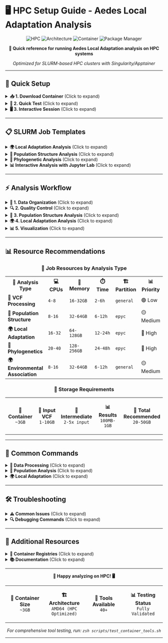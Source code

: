 # 🖥️ HPC Setup Guide - Aedes Local Adaptation Analysis

<div align="center">

![HPC](https://img.shields.io/badge/HPC-Singularity%20%7C%20SLURM-red?style=for-the-badge&logo=linux)
![Architecture](https://img.shields.io/badge/Architecture-AMD64%20HPC-blue?style=for-the-badge&logo=amd)
![Container](https://img.shields.io/badge/Container-~3GB-orange?style=for-the-badge&logo=docker)
![Package Manager](https://img.shields.io/badge/Package%20Manager-micromamba-green?style=for-the-badge&logo=anaconda)

**🚀 Quick reference for running Aedes Local Adaptation analysis on HPC systems**

*Optimized for SLURM-based HPC clusters with Singularity/Apptainer*

</div>

---

## 🚀 **Quick Setup**

<details>
<summary><b>📥 1. Download Container</b> (Click to expand)</summary>

**Choose either container registry** (both work identically):

<table>
<tr>
<td width="50%">

**🐙 GitHub Container Registry (GHCR)**
```bash
# Load Singularity module (if required)
module load singularity-ce/3.9.3

# Download from GHCR
singularity pull aedes-local-adaptation.sif \
    docker://ghcr.io/cosmelab/aedes-local-adaptation:latest
```

</td>
<td width="50%">

**🐳 Docker Hub**
```bash
# Load Singularity module (if required)
module load singularity-ce/3.9.3

# Download from Docker Hub
singularity pull aedes-local-adaptation.sif \
    docker://cosmelab/aedes-local-adaptation:latest
```

</td>
</tr>
</table>

**💡 Both registries work identically - choose based on your preference**

</details>

<details>
<summary><b>🧪 2. Quick Test</b> (Click to expand)</summary>

### Basic Tool Testing
```bash
# Test core tools
singularity exec aedes-local-adaptation.sif python3 --version
singularity exec aedes-local-adaptation.sif R --version
singularity exec aedes-local-adaptation.sif micromamba --version
singularity exec aedes-local-adaptation.sif plink2 --version
```

### 💾 **Cache Management First!**

**⚠️ IMPORTANT:** Before pulling containers, set up proper cache management to avoid quota issues:

```zsh
# Check your quota status
check_quota home
check_quota bigdata

# Set up temporary cache (choose one method):

# Method 1: Use current directory (recommended)
mkdir -p ./singularity_temp_cache
export SINGULARITY_CACHEDIR=$PWD/singularity_temp_cache

# Method 2: Use scratch space (if available)
export SINGULARITY_CACHEDIR=/scratch/$USER/.singularity_cache
mkdir -p "$SINGULARITY_CACHEDIR"

# Method 3: Emergency cleanup (if over quota)
rm -rf ~/.singularity/cache
```

### Comprehensive Tool Test
```bash
# Test all 40+ tools comprehensively
singularity shell --cleanenv --bind $PWD:/proj aedes-local-adaptation.sif
cd /proj && zsh scripts/test_container_tools.sh
```

**🎯 The test script validates all tools including:**
- Python packages (numpy, pandas, scikit-allel, geopandas)
- R packages (adegenet, pcadapt, OutFLANK, R.SamBada)
- Bioinformatics tools (PLINK, bcftools, ADMIXTURE)
- Local adaptation tools (BayeScan, GEMMA, AdmixTools)

</details>

<details>
<summary><b>🖥️ 3. Interactive Session</b> (Click to expand)</summary>

### Start Interactive Session
```bash
# Request interactive resources
srun --partition=general --cpus-per-task=4 --mem=8G --time=2:00:00 --pty bash

# Enter container
singularity shell --cleanenv --bind $PWD:/proj aedes-local-adaptation.sif

# Activate micromamba environment
eval "$(micromamba shell hook --shell bash)"
micromamba activate base
```

### Verify Environment
```bash
# Check package manager
micromamba list | head -10

# Test key tools
python3 -c "import numpy, pandas, allel; print('Python packages OK')"
Rscript -e "library(adegenet); library(pcadapt); cat('R packages OK\n')"
```

</details>

---

## 📋 **SLURM Job Templates**

<details>
<summary><b>🌍 Local Adaptation Analysis</b> (Click to expand)</summary>

```bash
#!/bin/bash
#SBATCH --job-name=local-adapt
#SBATCH --output=logs/local_adapt_%j.out
#SBATCH --error=logs/local_adapt_%j.err
#SBATCH --time=24:00:00
#SBATCH --nodes=1
#SBATCH --ntasks=1
#SBATCH --cpus-per-task=16
#SBATCH --mem=64G
#SBATCH --partition=epyc

# Load required modules
module load singularity-ce/3.9.3

# Set paths
PROJECT_DIR=$PWD
CONTAINER="aedes-local-adaptation.sif"

# Create logs directory
mkdir -p logs

# Run OutFLANK analysis
singularity exec \
    --cleanenv \
    --bind ${PROJECT_DIR}:/proj \
    ${CONTAINER} \
    Rscript /proj/scripts/analysis/outflank_analysis.R

# Run pcadapt analysis
singularity exec \
    --cleanenv \
    --bind ${PROJECT_DIR}:/proj \
    ${CONTAINER} \
    Rscript /proj/scripts/analysis/pcadapt_analysis.R

# Run R.SamBada analysis
singularity exec \
    --cleanenv \
    --bind ${PROJECT_DIR}:/proj \
    ${CONTAINER} \
    Rscript /proj/scripts/analysis/sambada_analysis.R

echo "Local adaptation analysis completed: $(date)"
```

**📊 Resource Requirements:** 16 CPUs, 64GB RAM, 24 hours

</details>

<details>
<summary><b>🧬 Population Structure Analysis</b> (Click to expand)</summary>

```bash
#!/bin/bash
#SBATCH --job-name=pop-struct
#SBATCH --output=logs/pop_struct_%j.out
#SBATCH --error=logs/pop_struct_%j.err
#SBATCH --time=12:00:00
#SBATCH --nodes=1
#SBATCH --ntasks=1
#SBATCH --cpus-per-task=8
#SBATCH --mem=32G
#SBATCH --partition=epyc

module load singularity-ce/3.9.3

PROJECT_DIR=$PWD
CONTAINER="aedes-local-adaptation.sif"

# Run ADMIXTURE analysis
singularity exec \
    --cleanenv \
    --bind ${PROJECT_DIR}:/proj \
    ${CONTAINER} \
    bash -c "cd /proj && admixture --cv data/processed/filtered.bed 2"

# Run PCA analysis
singularity exec \
    --cleanenv \
    --bind ${PROJECT_DIR}:/proj \
    ${CONTAINER} \
    python3 /proj/scripts/analysis/pca_analysis.py

echo "Population structure analysis completed: $(date)"
```

**📊 Resource Requirements:** 8 CPUs, 32GB RAM, 12 hours

</details>

<details>
<summary><b>🌳 Phylogenetic Analysis</b> (Click to expand)</summary>

```bash
#!/bin/bash
#SBATCH --job-name=phylo
#SBATCH --output=logs/phylo_%j.out
#SBATCH --error=logs/phylo_%j.err
#SBATCH --time=48:00:00
#SBATCH --nodes=1
#SBATCH --ntasks=1
#SBATCH --cpus-per-task=20
#SBATCH --mem=128G
#SBATCH --partition=epyc

module load singularity-ce/3.9.3

PROJECT_DIR=$PWD
CONTAINER="aedes-local-adaptation.sif"

# Run IQ-TREE analysis
singularity exec \
    --cleanenv \
    --bind ${PROJECT_DIR}:/proj \
    ${CONTAINER} \
    iqtree -s /proj/data/processed/alignment.phy -m MFP -bb 1000 -nt AUTO

echo "Phylogenetic analysis completed: $(date)"
```

**📊 Resource Requirements:** 20 CPUs, 128GB RAM, 48 hours

</details>

<details>
<summary><b>📊 Interactive Analysis with Jupyter Lab</b> (Click to expand)</summary>

```bash
#!/bin/bash
#SBATCH --job-name=jupyter
#SBATCH --output=logs/jupyter_%j.out
#SBATCH --error=logs/jupyter_%j.err
#SBATCH --time=8:00:00
#SBATCH --nodes=1
#SBATCH --ntasks=1
#SBATCH --cpus-per-task=4
#SBATCH --mem=16G
#SBATCH --partition=general

module load singularity-ce/3.9.3

PROJECT_DIR=$PWD
CONTAINER="aedes-local-adaptation.sif"

# Start Jupyter Lab in container
singularity exec \
    --cleanenv \
    --bind ${PROJECT_DIR}:/proj \
    ${CONTAINER} \
    bash /proj/start_jupyter.sh

# Access at: http://your-hpc-node:8888
```

**📊 Resource Requirements:** 4 CPUs, 16GB RAM, 8 hours

</details>

---

## ⚡ **Analysis Workflow**

<details>
<summary><b>📁 1. Data Organization</b> (Click to expand)</summary>

```bash
# Navigate to project directory
cd /proj

# Create analysis directories (done by setup.sh)
mkdir -p data/{raw,processed,metadata}
mkdir -p output/{populations,local_adaptation,structure}
mkdir -p scripts/{analysis,visualization}
mkdir -p logs

# Verify directory structure
./setup.sh --validate
```

</details>

<details>
<summary><b>🔍 2. Quality Control</b> (Click to expand)</summary>

```bash
# Filter VCF files
singularity exec \
    --cleanenv \
    --bind $PWD:/proj \
    aedes-local-adaptation.sif \
    bcftools view -q 0.05 -Q 0.95 data/raw/variants.vcf.gz > data/processed/filtered.vcf

# Convert to PLINK format
singularity exec \
    --cleanenv \
    --bind $PWD:/proj \
    aedes-local-adaptation.sif \
    plink2 --vcf data/processed/filtered.vcf --make-bed --out data/processed/filtered
```

</details>

<details>
<summary><b>🧬 3. Population Structure Analysis</b> (Click to expand)</summary>

```bash
# Run ADMIXTURE
singularity exec \
    --cleanenv \
    --bind $PWD:/proj \
    aedes-local-adaptation.sif \
    admixture --cv data/processed/filtered.bed 3

# Run PCA with R
singularity exec \
    --cleanenv \
    --bind $PWD:/proj \
    aedes-local-adaptation.sif \
    Rscript scripts/analysis/pca_analysis.R
```

</details>

<details>
<summary><b>🌍 4. Local Adaptation Analysis</b> (Click to expand)</summary>

```bash
# Run OutFLANK
singularity exec \
    --cleanenv \
    --bind $PWD:/proj \
    aedes-local-adaptation.sif \
    Rscript scripts/analysis/outflank_analysis.R

# Run pcadapt
singularity exec \
    --cleanenv \
    --bind $PWD:/proj \
    aedes-local-adaptation.sif \
    Rscript scripts/analysis/pcadapt_analysis.R

# Run R.SamBada
singularity exec \
    --cleanenv \
    --bind $PWD:/proj \
    aedes-local-adaptation.sif \
    Rscript scripts/analysis/sambada_analysis.R
```

</details>

<details>
<summary><b>📊 5. Visualization</b> (Click to expand)</summary>

```bash
# Generate comprehensive plots
singularity exec \
    --cleanenv \
    --bind $PWD:/proj \
    aedes-local-adaptation.sif \
    Rscript scripts/visualization/create_plots.R

# Interactive analysis with Jupyter
singularity exec \
    --cleanenv \
    --bind $PWD:/proj \
    aedes-local-adaptation.sif \
    bash start_jupyter.sh
```

</details>

---

## 📊 **Resource Recommendations**

<div align="center">

### 🎯 **Job Resources by Analysis Type**

</div>

<table>
<tr>
<th width="25%">🔬 Analysis Type</th>
<th width="15%">💻 CPUs</th>
<th width="15%">🧠 Memory</th>
<th width="15%">⏱️ Time</th>
<th width="15%">🏗️ Partition</th>
<th width="15%">📊 Priority</th>
</tr>
<tr>
<td><b>📁 VCF Processing</b></td>
<td><code>4-8</code></td>
<td><code>16-32GB</code></td>
<td><code>2-6h</code></td>
<td><code>general</code></td>
<td>🟢 Low</td>
</tr>
<tr>
<td><b>🧬 Population Structure</b></td>
<td><code>8-16</code></td>
<td><code>32-64GB</code></td>
<td><code>6-12h</code></td>
<td><code>epyc</code></td>
<td>🟡 Medium</td>
</tr>
<tr>
<td><b>🌍 Local Adaptation</b></td>
<td><code>16-32</code></td>
<td><code>64-128GB</code></td>
<td><code>12-24h</code></td>
<td><code>epyc</code></td>
<td>🔴 High</td>
</tr>
<tr>
<td><b>🌳 Phylogenetics</b></td>
<td><code>20-40</code></td>
<td><code>128-256GB</code></td>
<td><code>24-48h</code></td>
<td><code>epyc</code></td>
<td>🔴 High</td>
</tr>
<tr>
<td><b>🌍 Environmental Association</b></td>
<td><code>8-16</code></td>
<td><code>32-64GB</code></td>
<td><code>6-12h</code></td>
<td><code>general</code></td>
<td>🟡 Medium</td>
</tr>
</table>

<div align="center">

### 💾 **Storage Requirements**

<table>
<tr>
<td align="center" width="20%">

**🐳 Container**
<br>
`~3GB`

</td>
<td align="center" width="20%">

**📁 Input VCF**
<br>
`1-10GB`

</td>
<td align="center" width="20%">

**🔄 Intermediate**
<br>
`2-5x input`

</td>
<td align="center" width="20%">

**📊 Results**
<br>
`100MB-1GB`

</td>
<td align="center" width="20%">

**💽 Total Recommended**
<br>
`20-50GB`

</td>
</tr>
</table>

</div>

---

## 🔧 **Common Commands**

<details>
<summary><b>📁 Data Processing</b> (Click to expand)</summary>

<table>
<tr>
<td width="50%">

**🔍 VCF Filtering**
```bash
# Filter by MAF and missing data
singularity exec \
    --cleanenv \
    --bind $PWD:/proj \
    aedes-local-adaptation.sif \
    bcftools view -q 0.05 -Q 0.95 \
    data/raw/variants.vcf.gz \
    > data/processed/filtered.vcf
```

</td>
<td width="50%">

**📊 Format Conversion**
```bash
# Convert VCF to PLINK
singularity exec \
    --cleanenv \
    --bind $PWD:/proj \
    aedes-local-adaptation.sif \
    plink2 --vcf data/processed/filtered.vcf \
    --make-bed --out data/processed/filtered
```

</td>
</tr>
</table>

</details>

<details>
<summary><b>🧬 Population Analysis</b> (Click to expand)</summary>

<table>
<tr>
<td width="50%">

**🔄 ADMIXTURE**
```bash
# Run ADMIXTURE with cross-validation
singularity exec \
    --cleanenv \
    --bind $PWD:/proj \
    aedes-local-adaptation.sif \
    admixture --cv data/processed/filtered.bed 3
```

</td>
<td width="50%">

**📈 PCA Analysis**
```bash
# Principal component analysis
singularity exec \
    --cleanenv \
    --bind $PWD:/proj \
    aedes-local-adaptation.sif \
    Rscript scripts/analysis/pca_analysis.R
```

</td>
</tr>
</table>

</details>

<details>
<summary><b>🌍 Local Adaptation</b> (Click to expand)</summary>

<table>
<tr>
<td width="50%">

**🎯 OutFLANK**
```bash
# Outlier detection
singularity exec \
    --cleanenv \
    --bind $PWD:/proj \
    aedes-local-adaptation.sif \
    Rscript scripts/analysis/outflank_analysis.R
```

</td>
<td width="50%">

**📊 pcadapt**
```bash
# PC-based adaptation detection
singularity exec \
    --cleanenv \
    --bind $PWD:/proj \
    aedes-local-adaptation.sif \
    Rscript scripts/analysis/pcadapt_analysis.R
```

</td>
</tr>
</table>

</details>

---

## 🛠️ **Troubleshooting**

<details>
<summary><b>⚠️ Common Issues</b> (Click to expand)</summary>

<table>
<tr>
<th width="30%">🚨 Issue</th>
<th width="70%">🔧 Solution</th>
</tr>
<tr>
<td><b>Container won't start</b></td>
<td>Ensure you're on compute nodes, not login nodes. Use <code>srun</code> first.</td>
</tr>
<tr>
<td><b>Permission denied</b></td>
<td>Check file permissions and ownership. Use <code>--cleanenv</code> flag.</td>
</tr>
<tr>
<td><b>Memory issues</b></td>
<td>Request more memory in your job submission. Check resource limits.</td>
</tr>
<tr>
<td><b>micromamba not found</b></td>
<td>Use <code>eval "$(micromamba shell hook --shell bash)"</code> in container.</td>
</tr>
<tr>
<td><b>Tool not found</b></td>
<td>Run <code>zsh scripts/test_container_tools.sh</code> to verify installation.</td>
</tr>
</table>

</details>

<details>
<summary><b>🔍 Debugging Commands</b> (Click to expand)</summary>

```bash
# Check container environment
singularity exec aedes-local-adaptation.sif env | grep -E "(PATH|CONDA|MAMBA)"

# Test micromamba
singularity exec aedes-local-adaptation.sif micromamba list

# Check tool availability
singularity exec aedes-local-adaptation.sif zsh scripts/test_container_tools.sh

# Verify R packages
singularity exec aedes-local-adaptation.sif Rscript -e "installed.packages()[,1]"

# Check Python packages
singularity exec aedes-local-adaptation.sif python3 -c "import pkg_resources; [print(d) for d in pkg_resources.working_set]"
```

</details>

---

## 🔗 **Additional Resources**

<details>
<summary><b>🐳 Container Registries</b> (Click to expand)</summary>

<table>
<tr>
<td width="50%">

**🐙 GitHub Container Registry**
<br>
[ghcr.io/cosmelab/aedes-local-adaptation](https://ghcr.io/cosmelab/aedes-local-adaptation)
<br>
*Integrated with GitHub, fast pulls, automatic builds*

</td>
<td width="50%">

**🐳 Docker Hub**
<br>
[cosmelab/aedes-local-adaptation](https://hub.docker.com/r/cosmelab/aedes-local-adaptation)
<br>
*Widely supported, reliable, good for institutional use*

</td>
</tr>
</table>

**💡 Both registries work identically - choose based on your preference**

</details>

<details>
<summary><b>📚 Documentation</b> (Click to expand)</summary>

<table>
<tr>
<td width="33%">

**📖 Project Documentation**
- [Main README](README.md)
- [Package Requirements](package_requirements.md)
- [Setup Guide](setup.sh)

</td>
<td width="33%">

**🐳 Container Resources**
- [GitHub Container Registry](https://ghcr.io/cosmelab/aedes-local-adaptation)
- [Docker Hub](https://hub.docker.com/r/cosmelab/aedes-local-adaptation)
- [Tool Testing Script](scripts/test_container_tools.sh)

</td>
<td width="33%">

**🖥️ HPC Resources**
- [UCR HPCC Manual](https://hpcc.ucr.edu/manuals/hpc_cluster)
- [Yale HPC Docs](https://docs.ycrc.yale.edu)
- [Singularity Documentation](https://sylabs.io/docs/)

</td>
</tr>
</table>

</details>

---

<div align="center">

**🦟 Happy analyzing on HPC! 🖥️**

<table>
<tr>
<td align="center" width="25%">

**🐳 Container Size**
<br>
`~3GB`

</td>
<td align="center" width="25%">

**🏗️ Architecture**
<br>
`AMD64 (HPC Optimized)`

</td>
<td align="center" width="25%">

**🔧 Tools Available**
<br>
`40+`

</td>
<td align="center" width="25%">

**📊 Testing Status**
<br>
`Fully Validated`

</td>
</tr>
</table>

*For comprehensive tool testing, run: `zsh scripts/test_container_tools.sh`*

</div>

---
